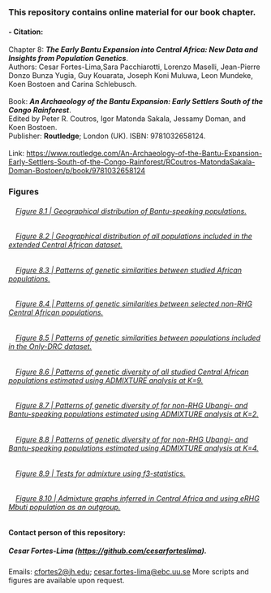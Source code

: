 ### This repository contains online material for our book chapter.
####
#### - Citation:
Chapter 8: ***The Early Bantu Expansion into Central Africa: New Data and Insights from Population Genetics***.\
Authors: Cesar Fortes-Lima,Sara Pacchiarotti, Lorenzo Maselli, Jean-Pierre Donzo Bunza Yugia, Guy  Kouarata, Joseph Koni Muluwa, Leon Mundeke, Koen Bostoen and Carina Schlebusch. \
\
Book: ***An Archaeology of the Bantu Expansion: Early Settlers South of the Congo Rainforest***. \
Edited by Peter R. Coutros, Igor Matonda Sakala, Jessamy Doman, and Koen Bostoen. \
Publisher: **Routledge**; London (UK). ISBN: 9781032658124. \
\
Link: https://www.routledge.com/An-Archaeology-of-the-Bantu-Expansion-Early-Settlers-South-of-the-Congo-Rainforest/RCoutros-MatondaSakala-Doman-Bostoen/p/book/9781032658124

### Figures

###### &emsp;[Figure 8.1 |  Geographical distribution of Bantu-speaking populations.](https://raw.githack.com/Schlebusch-lab/Chapter_8/main/Figures/Figure_8.1.png)

###### &emsp;[Figure 8.2 |  Geographical distribution of all populations included in the extended Central African dataset.](https://raw.githack.com/Schlebusch-lab/Chapter_8/main/Figures/Figure_8.2.pdf)

###### &emsp;[Figure 8.3 |  Patterns of genetic similarities between studied African populations.](https://raw.githack.com/Schlebusch-lab/Chapter_8/main/Figures/Figure_8.3.pdf)

###### &emsp;[Figure 8.4 |  Patterns of genetic similarities between selected non-RHG Central African populations.](https://raw.githack.com/Schlebusch-lab/Chapter_8/main/Figures/Figure_8.4.pdf)

###### &emsp;[Figure 8.5 |  Patterns of genetic similarities between populations included in the Only-DRC dataset.](https://raw.githack.com/Schlebusch-lab/Chapter_8/main/Figures/Figure_8.5.pdf)

###### &emsp;[Figure 8.6 |  Patterns of genetic diversity of all studied Central African populations estimated using ADMIXTURE analysis at K=9.](https://raw.githack.com/Schlebusch-lab/Chapter_8/main/Figures/Figure_8.6.pdf)

###### &emsp;[Figure 8.7 |  Patterns of genetic diversity of for non-RHG Ubangi- and Bantu-speaking populations estimated using ADMIXTURE analysis at K=2.](https://raw.githack.com/Schlebusch-lab/Chapter_8/main/Figures/Figure_8.7.pdf)

###### &emsp;[Figure 8.8 |  Patterns of genetic diversity of for non-RHG Ubangi- and Bantu-speaking populations estimated using ADMIXTURE analysis at K=4.](https://raw.githack.com/Schlebusch-lab/Chapter_8/main/Figures/Figure_8.8.pdf)

###### &emsp;[Figure 8.9 |  Tests for admixture using f3-statistics.](https://raw.githack.com/Schlebusch-lab/Chapter_8/main/Figures/Figure_8.9.pdf)

###### &emsp;[Figure 8.10 |  Admixture graphs inferred in Central Africa and using eRHG Mbuti population as an outgroup.](https://raw.githack.com/Schlebusch-lab/Chapter_8/main/Figures/Figure_8.10.pdf)


##
#### Contact person of this repository:
##### Cesar Fortes-Lima (https://github.com/cesarforteslima). 
Emails: cfortes2@jh.edu; cesar.fortes-lima@ebc.uu.se
More scripts and figures are available upon request.


